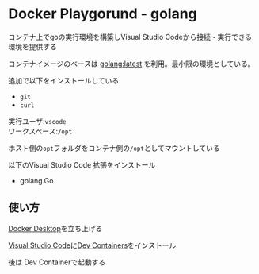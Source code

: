 # Docker Playgorund - golang

コンテナ上でgoの実行環境を構築しVisual Studio Codeから接続・実行できる環境を提供する

コンテナイメージのベースは
[golang:latest](https://hub.docker.com/_/golang)
を利用。最小限の環境としている。

追加で以下をインストールしている

* `git`
* `curl`

実行ユーザ:`vscode`  
ワークスペース:`/opt`  

ホスト側の`opt`フォルダをコンテナ側の`/opt`としてマウントしている

以下のVisual Studio Code 拡張をインストール

* golang.Go

## 使い方

[Docker Desktop](https://www.docker.com/products/docker-desktop/)を立ち上げる

[Visual Studio Code](https://azure.microsoft.com/ja-jp/products/visual-studio-code/)に[Dev Containers](https://marketplace.visualstudio.com/items?itemName=ms-vscode-remote.remote-containers)をインストール

後は Dev Containerで起動する
